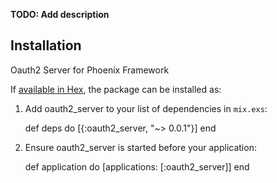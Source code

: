 
**TODO: Add description**

## Installation

Oauth2 Server for Phoenix Framework

If [available in Hex](https://hex.pm/docs/publish), the package can be installed as:

  1. Add oauth2_server to your list of dependencies in `mix.exs`:

        def deps do
          [{:oauth2_server, "~> 0.0.1"}]
        end

  2. Ensure oauth2_server is started before your application:

        def application do
          [applications: [:oauth2_server]]
        end
